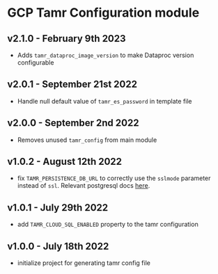 # GCP Tamr Configuration module

## v2.1.0 - February 9th 2023
* Adds `tamr_dataproc_image_version` to make Dataproc version configurable

## v2.0.1 - September 21st 2022
* Handle null default value of `tamr_es_password` in template file

## v2.0.0 - September 2nd 2022
* Removes unused `tamr_config` from main module

## v1.0.2 - August 12th 2022
* fix `TAMR_PERSISTENCE_DB_URL` to correctly use the `sslmode` parameter instead of `ssl`. Relevant postgresql docs [here](https://www.postgresql.org/docs/current/libpq-ssl.html#LIBPQ-SSL-SSLMODE-STATEMENTS).

## v1.0.1 - July 29th 2022
* add `TAMR_CLOUD_SQL_ENABLED` property to the tamr configuration

## v1.0.0 - July 18th 2022
* initialize project for generating tamr config file
